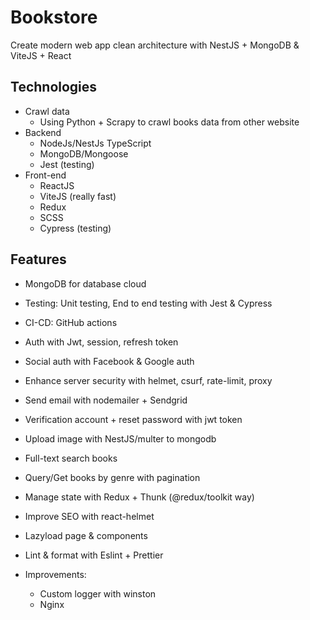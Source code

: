 # Bookstore

Create modern web app clean architecture with NestJS + MongoDB & ViteJS + React

## Technologies
- Crawl data
  - Using Python + Scrapy to crawl books data from other website
- Backend
  - NodeJs/NestJs TypeScript
  - MongoDB/Mongoose
  - Jest (testing)
- Front-end
  - ReactJS
  - ViteJS (really fast)
  - Redux
  - SCSS
  - Cypress (testing)

## Features
- MongoDB for database cloud
- Testing: Unit testing, End to end testing with Jest & Cypress
- CI-CD: GitHub actions
- Auth with Jwt, session, refresh  token
- Social auth with Facebook & Google auth
- Enhance server security with helmet, csurf, rate-limit, proxy
- Send email with nodemailer + Sendgrid
- Verification account + reset password with jwt token
- Upload image with NestJS/multer to mongodb
- Full-text search books
- Query/Get books by genre with pagination
- Manage state with Redux + Thunk (@redux/toolkit way)
- Improve SEO with react-helmet
- Lazyload page & components
- Lint & format with Eslint + Prettier

- Improvements:
  - Custom logger with winston
  - Nginx
